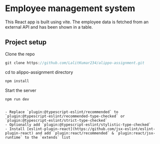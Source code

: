 
# Employee management system 

This React app is built using vite. The employee data is fetched from an external API and has been shown in a table. 

## Project setup

Clone the repo

```js
git clone https://github.com/LalitKumar234/alippo-assignment.git
```
cd to alippo-assignment directory

```js
npm install
```

Start the server

```js
npm run dev
```


```

- Replace `plugin:@typescript-eslint/recommended` to `plugin:@typescript-eslint/recommended-type-checked` or `plugin:@typescript-eslint/strict-type-checked`
- Optionally add `plugin:@typescript-eslint/stylistic-type-checked`
- Install [eslint-plugin-react](https://github.com/jsx-eslint/eslint-plugin-react) and add `plugin:react/recommended` & `plugin:react/jsx-runtime` to the `extends` list
